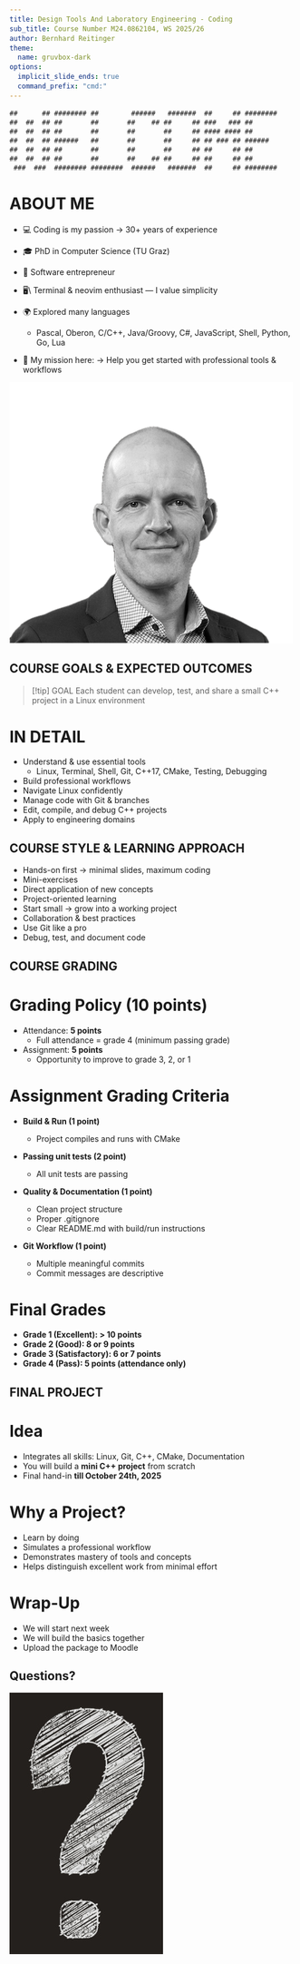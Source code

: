 ```yaml
---
title: Design Tools And Laboratory Engineering - Coding 
sub_title: Course Number M24.0862104, WS 2025/26 
author: Bernhard Reitinger
theme:
  name: gruvbox-dark
options:
  implicit_slide_ends: true
  command_prefix: "cmd:"
---
```



```
##      ## ######## ##        ######   #######  ##     ## ########
##  ##  ## ##       ##       ##    ## ##     ## ###   ### ##
##  ##  ## ##       ##       ##       ##     ## #### #### ##
##  ##  ## ######   ##       ##       ##     ## ## ### ## ######
##  ##  ## ##       ##       ##       ##     ## ##     ## ##
##  ##  ## ##       ##       ##    ## ##     ## ##     ## ##
 ###  ###  ######## ########  ######   #######  ##     ## ########
```

<!-- column_layout: [2, 1] -->
<!-- column: 0 -->

# ABOUT ME

- 💻 Coding is my passion → 30+ years of experience
- 🎓 PhD in Computer Science (TU Graz)
- 🚀 Software entrepreneur
- 🖥️\\ Terminal & neovim enthusiast — I value simplicity
- 🌍 Explored many languages
  - Pascal, Oberon, C/C++, Java/Groovy, C#, JavaScript, Shell, Python, Go, Lua

- 🎯 My mission here: → Help you get started with professional tools & workflows

<!-- column: 1 -->

![image:width:90%](me.png)

COURSE GOALS & EXPECTED OUTCOMES
---

> [!tip] GOAL
> Each student can develop, test, and share a small C++ project in a Linux environment

# IN DETAIL

<!-- incremental_lists: true -->

- Understand & use essential tools
  - Linux, Terminal, Shell, Git, C++17, CMake, Testing, Debugging
- Build professional workflows
- Navigate Linux confidently
- Manage code with Git & branches
- Edit, compile, and debug C++ projects
- Apply to engineering domains

COURSE STYLE & LEARNING APPROACH
---

<!-- incremental_lists: true -->

- Hands-on first → minimal slides, maximum coding
- Mini-exercises
- Direct application of new concepts
- Project-oriented learning
- Start small → grow into a working project
- Collaboration & best practices
- Use Git like a pro
- Debug, test, and document code

COURSE GRADING
---

# Grading Policy (10 points)

- Attendance: **5 points**
  - Full attendance = grade 4 (minimum passing grade)
- Assignment: **5 points**
  - Opportunity to improve to grade 3, 2, or 1

<!-- pause -->

# Assignment Grading Criteria

- **Build & Run (1 point)**
  - Project compiles and runs with CMake

- **Passing unit tests (2 point)**
  - All unit tests are passing

- **Quality & Documentation (1 point)**
  - Clean project structure
  - Proper .gitignore
  - Clear README.md with build/run instructions

- **Git Workflow (1 point)**
  - Multiple meaningful commits
  - Commit messages are descriptive

<!-- pause -->

# Final Grades

- **Grade 1 (Excellent): > 10 points**
- **Grade 2 (Good): 8 or 9 points**
- **Grade 3 (Satisfactory): 6 or 7 points**
- **Grade 4 (Pass): 5 points (attendance only)**

FINAL PROJECT
---

# Idea

- Integrates all skills: Linux, Git, C++, CMake, Documentation
- You will build a **mini C++ project** from scratch
- Final hand-in **till October 24th, 2025**

<!-- pause -->

# Why a Project?

- Learn by doing
- Simulates a professional workflow
- Demonstrates mastery of tools and concepts
- Helps distinguish excellent work from minimal effort

<!-- pause -->

# Wrap-Up

- We will start next week
- We will build the basics together
- Upload the package to Moodle

Questions?
---

![](question.jpg)
